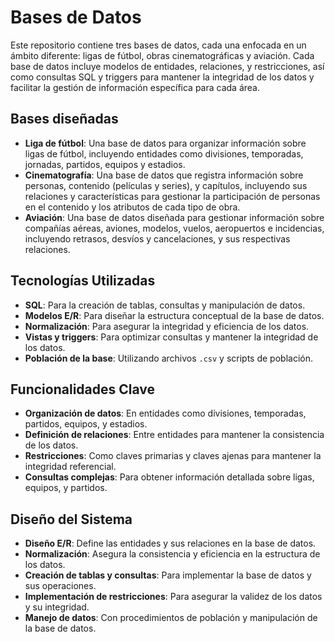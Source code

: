# Bases de Datos

Este repositorio contiene tres bases de datos, cada una enfocada en un ámbito diferente: ligas de fútbol, obras cinematográficas y aviación. Cada base de datos incluye modelos de entidades, relaciones, y restricciones, así como consultas SQL y triggers para mantener la integridad de los datos y facilitar la gestión de información específica para cada área.

## Bases diseñadas

- **Liga de fútbol**: Una base de datos para organizar información sobre ligas de fútbol, incluyendo entidades como divisiones, temporadas, jornadas, partidos, equipos y estadios.
- **Cinematografía**: Una base de datos que registra información sobre personas, contenido (películas y series), y capítulos, incluyendo sus relaciones y características para gestionar la participación de personas en el contenido y los atributos de cada tipo de obra.
- **Aviación**: Una base de datos diseñada para gestionar información sobre compañías aéreas, aviones, modelos, vuelos, aeropuertos e incidencias, incluyendo retrasos, desvíos y cancelaciones, y sus respectivas relaciones.

## Tecnologías Utilizadas

- **SQL**: Para la creación de tablas, consultas y manipulación de datos.
- **Modelos E/R**: Para diseñar la estructura conceptual de la base de datos.
- **Normalización**: Para asegurar la integridad y eficiencia de los datos.
- **Vistas y triggers**: Para optimizar consultas y mantener la integridad de los datos.
- **Población de la base**: Utilizando archivos `.csv` y scripts de población.

## Funcionalidades Clave

- **Organización de datos**: En entidades como divisiones, temporadas, partidos, equipos, y estadios.
- **Definición de relaciones**: Entre entidades para mantener la consistencia de los datos.
- **Restricciones**: Como claves primarias y claves ajenas para mantener la integridad referencial.
- **Consultas complejas**: Para obtener información detallada sobre ligas, equipos, y partidos.

## Diseño del Sistema

- **Diseño E/R**: Define las entidades y sus relaciones en la base de datos.
- **Normalización**: Asegura la consistencia y eficiencia en la estructura de los datos.
- **Creación de tablas y consultas**: Para implementar la base de datos y sus operaciones.
- **Implementación de restricciones**: Para asegurar la validez de los datos y su integridad.
- **Manejo de datos**: Con procedimientos de población y manipulación de la base de datos.

